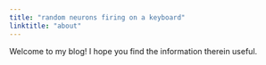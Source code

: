 ```yaml
---
title: "random neurons firing on a keyboard"
linktitle: "about"
---
```


Welcome to my blog! I hope you find the information therein useful.
